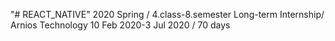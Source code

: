 "# REACT_NATIVE"  2020 Spring / 4.class-8.semester 
Long-term Internship/ Arnios Technology
10 Feb 2020-3 Jul 2020 / 70 days
